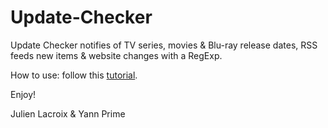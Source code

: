 # Update-Checker
Update Checker notifies of TV series, movies & Blu-ray release dates, RSS feeds new items & website changes with a RegExp.

How to use: follow this [tutorial](https://developer.chrome.com/extensions/getstarted#unpacked).

Enjoy!

Julien Lacroix & Yann Prime

